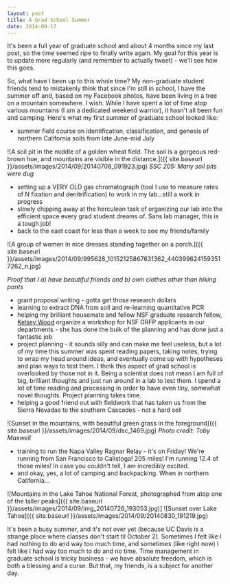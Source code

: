 ```yaml
---
layout: post
title: A Grad School Summer
date: 2014-09-17
---
```

It's been a full year of graduate school and about 4 months since my last post, so the time seemed ripe to finally write again. My goal for this year is to update more regularly (and remember to actually tweet) - we'll see how this goes.

So, what have I been up to this whole time? My non-graduate student friends tend to mistakenly think that since I'm still in school, I have the summer off and, based on my Facebook photos, have been living in a tree on a mountain somewhere. I wish. While I have spent a lot of time atop various mountains (I am a dedicated weekend warrior), it hasn't all been fun and camping. Here's what my first summer of graduate school looked like:

- summer field course on identification, classification, and genesis of northern California soils from late June-mid July

![A soil pit in the middle of a golden wheat field. The soil is a gorgeous red-brown hue, and mountains are visible in the distance.]({{ site.baseurl }}/assets/images/2014/09/20140708_091923.jpg)
_SSC 205: Many soil pits were dug_

- setting up a VERY OLD gas chromatograph (tool I use to measure rates of N fixation and denitrification) to work in my lab...still a work in progress
- slowly chipping away at the herculean task of organizing our lab into the efficient space every grad student dreams of. Sans lab manager, this is a tough job!
- back to the east coast for less than a week to see my friends/family

![A group of women in nice dresses standing together on a porch.]({{ site.baseurl }}/assets/images/2014/09/995628_10152125867631362_4403996241593517262_n.jpg)

_Proof that I a) have beautiful friends and b) own clothes other than hiking pants_

- grant proposal writing - gotta get those research dollars
- learning to extract DNA from soil and re-learning quantitative PCR
- helping my brilliant housemate and fellow NSF graduate research fellow, [Kelsey Wood](http://www.twitter.com/klsywd) organize a workshop for NSF GRFP applicants in our departments - she has done the bulk of the planning and has done just a fantastic job
- project planning - it sounds silly and can make me feel useless, but a lot of my time this summer was spent reading papers, taking notes, trying to wrap my head around ideas, and eventually come up with hypotheses and plan ways to test them. I think this aspect of grad school is overlooked by those not in it. Being a scientist does not mean I am full of big, brilliant thoughts and just run around in a lab to test them. I spend a lot of time reading and processing in order to have even tiny, somewhat novel thoughts. Project planning takes time.
- helping a good friend out with fieldwork that has taken us from the Sierra Nevadas to the southern Cascades - not a hard sell

![Sunset in the mountains, with beautiful green grass in the foreground]({{ site.baseurl }}/assets/images/2014/09/dsc_1469.jpg)
_Photo credit: Toby Maxwell_

- training to run the Napa Valley Ragnar Relay - it's on Friday! We're running from San Francisco to Calistoga! 205 miles! I'm running 12.4 of those miles! In case you couldn't tell, I am incredibly excited.
- and okay, yes, a lot of camping and backpacking. When in northern California...

![Mountains in the Lake Tahoe National Forest, photographed from atop one of the taller peaks]({{ site.baseurl }}/assets/images/2014/09/img_20140726_193053.jpg)]
![Sunset over Lake Tahoe]({{ site.baseurl }}/assets/images/2014/09/20140830_191219.jpg)

It's been a busy summer, and it's not over yet (because UC Davis is a strange place where classes don't start til October 2). Sometimes I felt like I had nothing to do and way too much time, and sometimes (like right now) I felt like I had way too much to do and no time. Time management in graduate school is tricky business - we have absolute freedom, which is both a blessing and a curse. But that, my friends, is a subject for another day.

